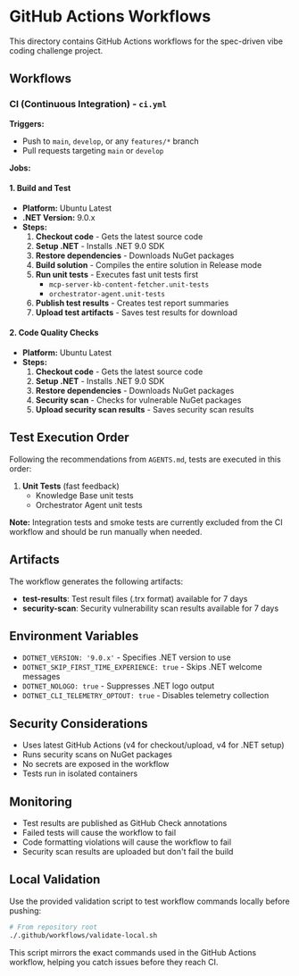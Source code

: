 # GitHub Actions Workflows

This directory contains GitHub Actions workflows for the spec-driven vibe coding challenge project.

## Workflows

### CI (Continuous Integration) - `ci.yml`

**Triggers:**
- Push to `main`, `develop`, or any `features/*` branch
- Pull requests targeting `main` or `develop`

**Jobs:**

#### 1. Build and Test
- **Platform:** Ubuntu Latest
- **.NET Version:** 9.0.x
- **Steps:**
  1. **Checkout code** - Gets the latest source code
  2. **Setup .NET** - Installs .NET 9.0 SDK
  3. **Restore dependencies** - Downloads NuGet packages
  4. **Build solution** - Compiles the entire solution in Release mode
  5. **Run unit tests** - Executes fast unit tests first
     - `mcp-server-kb-content-fetcher.unit-tests`
     - `orchestrator-agent.unit-tests`
  6. **Publish test results** - Creates test report summaries
  7. **Upload test artifacts** - Saves test results for download

#### 2. Code Quality Checks
- **Platform:** Ubuntu Latest
- **Steps:**
  1. **Checkout code** - Gets the latest source code
  2. **Setup .NET** - Installs .NET 9.0 SDK
  3. **Restore dependencies** - Downloads NuGet packages
  4. **Security scan** - Checks for vulnerable NuGet packages
  5. **Upload security scan results** - Saves security scan results

## Test Execution Order

Following the recommendations from `AGENTS.md`, tests are executed in this order:

1. **Unit Tests** (fast feedback)
   - Knowledge Base unit tests
   - Orchestrator Agent unit tests

**Note:** Integration tests and smoke tests are currently excluded from the CI workflow and should be run manually when needed.

## Artifacts

The workflow generates the following artifacts:

- **test-results**: Test result files (.trx format) available for 7 days
- **security-scan**: Security vulnerability scan results available for 7 days

## Environment Variables

- `DOTNET_VERSION: '9.0.x'` - Specifies .NET version to use
- `DOTNET_SKIP_FIRST_TIME_EXPERIENCE: true` - Skips .NET welcome messages
- `DOTNET_NOLOGO: true` - Suppresses .NET logo output
- `DOTNET_CLI_TELEMETRY_OPTOUT: true` - Disables telemetry collection

## Security Considerations

- Uses latest GitHub Actions (v4 for checkout/upload, v4 for .NET setup)
- Runs security scans on NuGet packages
- No secrets are exposed in the workflow
- Tests run in isolated containers

## Monitoring

- Test results are published as GitHub Check annotations
- Failed tests will cause the workflow to fail
- Code formatting violations will cause the workflow to fail
- Security scan results are uploaded but don't fail the build

## Local Validation

Use the provided validation script to test workflow commands locally before pushing:

```bash
# From repository root
./.github/workflows/validate-local.sh
```

This script mirrors the exact commands used in the GitHub Actions workflow, helping you catch issues before they reach CI.
